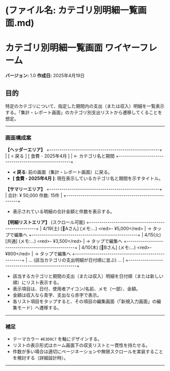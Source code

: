 # (ファイル名: カテゴリ別明細一覧画面.md)

# カテゴリ別明細一覧画面 ワイヤーフレーム

**バージョン:** 1.0
**作成日:** 2025年4月19日

## 目的
特定のカテゴリについて、指定した期間内の支出（または収入）明細を一覧表示する。「集計・レポート画面」のカテゴリ別支出リストから遷移してくることを想定。

---

### 画面構成案

**【ヘッダーエリア】**
+------------------------------------------------------+
| [ &lt; 戻る ]     [ 食費 - 2025年4月 ]                  | &lt;- カテゴリ名と期間
+------------------------------------------------------+

* **< 戻る**: 前の画面（集計・レポート画面）に戻る。
* **[ 食費 - 2025年4月 ]**: 現在表示しているカテゴリ名と期間を示すタイトル。

**【サマリーエリア】**
+------------------------------------------------------+
|   合計: ¥ 50,000   件数: 15件                        |
+------------------------------------------------------+

* 表示されている明細の合計金額と件数を表示する。

**【明細リストエリア】** (スクロール可能)
+----------------------------------------------------+
| 4/19(土) [👤Aさん] (メモ:...)           &lt;red>- ¥5,000&lt;/red> | -> タップで編集へ
+----------------------------------------------------+
| 4/15(火) [共通]     (メモ:...)           &lt;red>- ¥3,500&lt;/red> | -> タップで編集へ
+----------------------------------------------------+
| 4/10(木) [👤Bさん] (メモ:...)           &lt;red>- ¥800&lt;/red>  | -> タップで編集へ
+----------------------------------------------------+
| ... (該当カテゴリの支出明細が日付順に並ぶ) ...       |
+----------------------------------------------------+

* 該当するカテゴリと期間の支出（または収入）明細を日付順（または新しい順）にリスト表示する。
* 表示項目は、日付、使用者アイコン/名前、メモ（一部）、金額。
* 金額は収入なら<blue>青字</blue>、支出なら<red>赤字</red>で表示。
* 各リスト項目をタップすると、その項目の編集画面（「新規入力画面」の編集モード）へ遷移する。

---

### 補足
* テーマカラー `#E3D9C7` を軸にデザインする。
* リストの表示形式はホーム画面下の収支リストと一貫性を持たせる。
* 件数が多い場合は適切にページネーションや無限スクロールを実装することを検討する（詳細設計時）。

---
